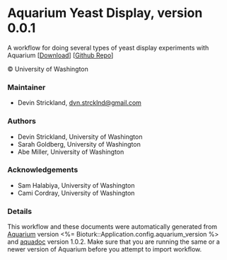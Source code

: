 # Aquarium Yeast Display, version 0.0.1

A workflow for doing several types of yeast display experiments with Aquarium [[Download](aq-yeast-display.aq)] [[Github Repo](https://github.com/dvnstrcklnd/aq-yeast-display)]

&copy; University of Washington


### Maintainer
- Devin Strickland, <dvn.strcklnd@gmail.com>

### Authors
  - Devin Strickland, University of Washington
  - Sarah Goldberg, University of Washington
  - Abe Miller, University of Washington

### Acknowledgements
  - Sam Halabiya, University of Washington
  - Cami Cordray, University of Washington

### Details
This workflow and these documents were automatically generated from
[Aquarium](http://www.aquarium.bio) version <%= Bioturk::Application.config.aquarium_version %> and
[aquadoc](https://github.com/klavinslab/aquadoc) version 1.0.2.
Make sure that you are running the same or a newer version of Aquarium before you attempt to
import workflow.
